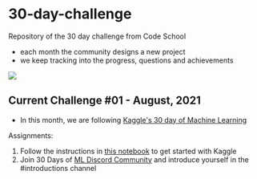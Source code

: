 # 30-day-challenge

Repository of the 30 day challenge from Code School
- each month the community designs a new project
- we keep tracking into the progress, questions and achievements

[![](https://img.shields.io/badge/Join_us_in_Discord-7289DA?style=for-the-badge&logo=discord&logoColor=white)](https://discord.gg/ckrutnFr)

## Current Challenge #01 - August, 2021
- In this month, we are following [Kaggle's 30 day of Machine Learning ](https://www.kaggle.com/thirty-days-of-ml)

Assignments:
1. Follow the instructions in [this notebook](https://www.kaggle.com/alexisbcook/getting-started-with-kaggle?utm_medium=email&utm_source=gamma&utm_campaign=thirty-days-of-ml&utm_content=day-1) to get started with Kaggle
2. Join 30 Days of [ML Discord Community](https://discord.com/invite/f8g8bDq8Vv) and introduce yourself in the #introductions channel

